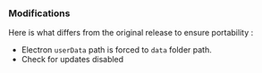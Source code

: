 ### Modifications

Here is what differs from the original release to ensure portability :

* Electron `userData` path is forced to `data` folder path.
* Check for updates disabled
